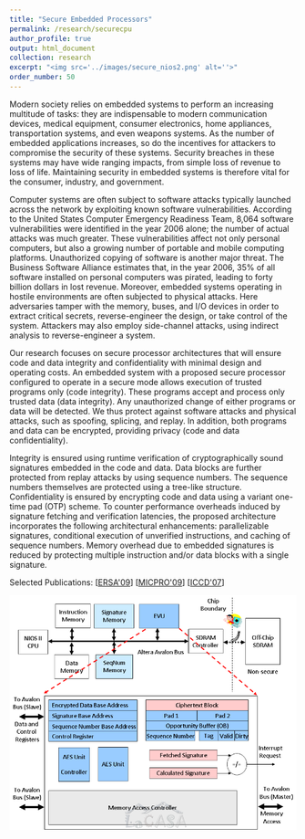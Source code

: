 ```yaml
---
title: "Secure Embedded Processors"
permalink: /research/securecpu
author_profile: true
output: html_document
collection: research
excerpt: "<img src='../images/secure_nios2.png' alt=''>"
order_number: 50
---
```


Modern society relies on embedded systems to perform an increasing multitude of tasks: 
they are indispensable to modern communication devices, medical equipment, consumer electronics, 
home appliances, transportation systems, and even weapons systems. 
As the number of embedded applications increases, 
so do the incentives for attackers to compromise the security of these systems. 
Security breaches in these systems may have wide ranging impacts, 
from simple loss of revenue to loss of life. 
Maintaining security in embedded systems is therefore vital for the consumer, industry, and government.  
  
Computer systems are often subject to software attacks typically launched across the network 
by exploiting known software vulnerabilities. 
According to the United States Computer Emergency Readiness Team, 
8,064 software vulnerabilities were identified in the year 2006 alone; the number of actual attacks was much greater. 
These vulnerabilities affect not only personal computers, but also a growing number of portable and mobile computing platforms. 
Unauthorized copying of software is another major threat. 
The Business Software Alliance estimates that, in the year 2006, 35% of all software installed on personal computers was pirated, 
leading to forty billion dollars in lost revenue. 
Moreover, embedded systems operating in hostile environments are often subjected to physical attacks. 
Here adversaries tamper with the memory, buses, and I/O devices in order to extract critical secrets, 
reverse-engineer the design, or take control of the system. 
Attackers may also employ side-channel attacks, using indirect analysis to reverse-engineer a system.  
  
Our research focuses on secure processor architectures that will ensure code and data integrity and confidentiality 
with minimal design and operating costs. 
An embedded system with a proposed secure processor configured to operate in a secure mode 
allows execution of trusted programs only (code integrity). 
These programs accept and process only trusted data (data integrity). 
Any unauthorized change of either programs or data will be detected. 
We thus protect against software attacks and physical attacks, such as spoofing, splicing, and replay. 
In addition, both programs and data can be encrypted, providing privacy (code and data confidentiality).  
  
Integrity is ensured using runtime verification of 
cryptographically sound signatures embedded in the code and data. 
Data blocks are further protected from replay attacks by using sequence numbers. 
The sequence numbers themselves are protected using a tree-like structure. 
Confidentiality is ensured by encrypting code and data using a variant one-time pad (OTP) scheme. 
To counter performance overheads induced by signature fetching and verification latencies, 
the proposed architecture incorporates the following architectural enhancements: 
parallelizable signatures, conditional execution of unverified instructions, and caching of sequence numbers. 
Memory overhead due to embedded signatures is reduced by protecting multiple instruction and/or data blocks with a single signature.


Selected Publications: \[[ERSA'09](../publications/files/ajram_ersa09.pdf)\] \[[MICPRO'09](../publications/files/ajram_micpro09.pdf)\] \[[ICCD'07](../publications/files/ajrmmam_iccd07.pdf)\]

![Secure NiosII-based Embedded System](../images/secure_nios2.png "Secure NiosII-based Embedded System")

